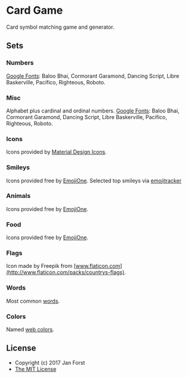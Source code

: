 # Card Game

Card symbol matching game and generator.

## Sets

### Numbers

[Google Fonts](https://fonts.google.com/): Baloo Bhai, Cormorant Garamond, Dancing Script, Libre Baskerville, Pacifico, Righteous, Roboto.

### Misc

Alphabet plus cardinal and ordinal numbers.
[Google Fonts](https://fonts.google.com/): Baloo Bhai, Cormorant Garamond, Dancing Script, Libre Baskerville, Pacifico, Righteous, Roboto.

### Icons

Icons provided by [Material Design Icons](https://material.io/icons/).

### Smileys

Icons provided free by [EmojiOne](http://emojione.com). Selected top smileys via [emojitracker](http://emojitracker.com/) 

### Animals

Icons provided free by [EmojiOne](http://emojione.com).

### Food

Icons provided free by [EmojiOne](http://emojione.com).

### Flags

Icon made by Freepik from [www.flaticon.com](http://www.flaticon.com/packs/countrys-flags).

### Words

Most common [words](https://en.wikipedia.org/wiki/Most_common_words_in_English).

### Colors

Named [web colors](https://en.wikipedia.org/wiki/Web_colors#X11_color_names).

## License

* Copyright (c) 2017 Jan Forst 
* [The MIT License](https://opensource.org/licenses/MIT)

